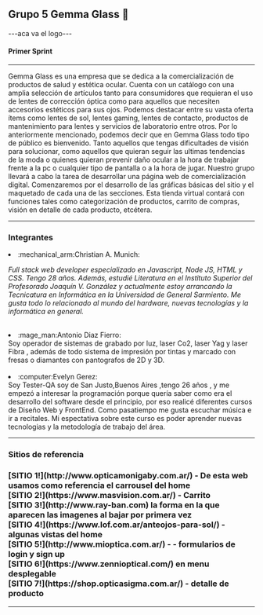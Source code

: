 <h2>Grupo 5 Gemma Glass 👋</h2>

---aca va el logo---
<h4>Primer Sprint</h4>
<hr>
<p>Gemma Glass es una empresa que se dedica a la comercialización de productos de salud y estética ocular. Cuenta con un catálogo con una amplia selección de artículos tanto para consumidores que requieran el uso de lentes de corrección óptica como para aquellos que necesiten accesorios estéticos para sus ojos. Podemos destacar entre su vasta oferta ítems como lentes de sol, lentes gaming, lentes de contacto, productos de mantenimiento para lentes y servicios de laboratorio entre otros.
Por lo anteriormente mencionado, podemos decir que en Gemma Glass todo tipo de público es bienvenido. Tanto aquellos que tengas dificultades de visión para solucionar, como aquellos que quieran seguir las ultimas tendencias de la moda o quienes quieran prevenir daño ocular a la hora de trabajar frente a la pc o cualquier tipo de pantalla o a la hora de jugar.
Nuestro grupo llevará a cabo la tarea de desarrollar una página web de comercialización digital. Comenzaremos por el desarrollo de las gráficas básicas del sitio y el maquetado de cada una de las secciones. Esta tienda virtual contará con funciones tales como categorización de productos, carrito de compras, visión en detalle de cada producto, etcétera.</p>
<hr>
<h3>Integrantes</h3>
  <li>:mechanical_arm:Christian A. Munich:</li>

<p><em> Full stack web developer especializado en Javascript, Node JS, HTML y CSS. Tengo 28 años. Además, estudié Literatura en el Instituto Superior del Profesorado Joaquín V. González y actualmente estoy arrancando la Tecnicatura en Informática en la Universidad de General Sarmiento. Me gusta todo lo relacionado al mundo del hardware, nuevas tecnologías y la informática en general.</em> </p>
<br>
  <li>:mage_man:Antonio Diaz Fierro:</li>
  Soy operador de sistemas de grabado por luz, laser Co2, laser Yag y laser Fibra , además de todo
sistema de impresión por tintas y marcado con fresas o diamantes con pantografos de 2D y 3D.
 <br>
  <br>
  
  <li>:computer:Evelyn Gerez:</li>
  Soy Tester-QA soy de San Justo,Buenos Aires ,tengo 26 años , y me empezó a interesar la programación porque quería saber como era el desarrollo del software desde el principio, por eso realicé diferentes cursos de Diseño Web y FrontEnd. Como pasatiempo me gusta escuchar música e ir a recitales. 
  Mi espectativa sobre este curso es poder aprender nuevas tecnologias y la metodología de trabajo del área.
</h4>

  
<hr>
<h3>Sitios de referencia<h3>
 [SITIO 1!](http://www.opticamonigaby.com.ar/) - De esta web usamos como referencia el carrousel del home <br>
 [SITIO 2!](https://www.masvision.com.ar/) - Carrito <br>
 [SITIO 3!](http://www.ray-ban.com)  la forma en la que aparecen las imagenes al bajar por primera vez <br>
 [SITIO 4!](https://www.lof.com.ar/anteojos-para-sol/) - algunas vistas del home <br>
 [SITIO 5!](http://www.mioptica.com.ar/) - - formularios de login y sign up <br>
 [SITIO 6!](https://www.zennioptical.com/) en menu desplegable <br>
 [SITIO 7!](https://shop.opticasigma.com.ar/) - detalle de producto
 <hr>
 


